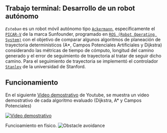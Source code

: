 ## Trabajo terminal: Desarrollo de un robot autónomo

*`Esteban`* es un robot móvil autónomo tipo [`Ackermann`](https://en.wikipedia.org/wiki/Ackermann_steering_geometry), específicamente el [`PICAR-V`](https://docs.sunfounder.com/projects/picar-v/en/latest/introduction.html) de la marca Sunfounder, programado en [`ROS (Robot Operating System)`](https://www.ros.org/) con el objetivo de comparar algunos algoritmos de planeación de trayectoria determinísticos (A*, Campos Potenciales Artificiales y Dijkstra) considerando las métricas de tiempo de cómputo, longitud del camino generado y el error de seguimiento de trayectoria al tratar de seguir dicho camino. Para el seguimiento de trayectoria se implementó el controlador [`Stanley`](http://robotics.stanford.edu/~gabeh/papers/hoffmann_stanley_control07.pdf) de la universidad de Stanford.

## Funcionamiento

En el siguiente [Video demostrativo](https://www.youtube.com/watch?v=aA__u1j6Fbw) de Youtube, se muestra un video demostrativo de cada algoritmo evaluado (Dijkstra, A* y Campos Potenciales)

[![Video demostrativo](https://img.youtube.com/vi/aA__u1j6Fbw/0.jpg)](https://www.youtube.com/watch?v=aA__u1j6Fbw)

Funcioamiento en físico.
![Obstacle avoidance](resources/images/obstacle-avoidance.gif)
